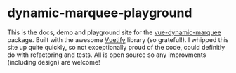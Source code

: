 # dynamic-marquee-playground

This is the docs, demo and playground site for the [vue-dynamic-marquee](https://github.com/YishaiBerg/vue-dynamic-marquee) package. Built with the awesome [Vuetify](https://vuetifyjs.com) library (so grateful!).
I whipped this site up quite quickly, so not exceptionally proud of the code, could definitly do with refactoring and tests. All is open source so any improvments (including design) are welcome!
